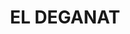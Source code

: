 ---
layout: patrimoni-details
title:  "EL DEGANAT"
collections: ["patrimoni-arquitectonic", "bcin-existents"]
coordinates:
  - group1:
        - [1.461971065960134, 42.357385734988249]
        - [1.461973058868394, 42.357297490135409]
        - [1.46181352818461, 42.357287839334667]
        - [1.46181203624208, 42.357210630754267]
        - [1.461815297631752, 42.35712305506901]
        - [1.461671391700167, 42.357118620557394]
        - [1.461651727035575, 42.35718678327634]
        - [1.461630591606456, 42.357269112258713]
        - [1.461594139166521, 42.357264450700598]
        - [1.461592009393267, 42.357282571860374]
        - [1.461589838914491, 42.357302361415606]
        - [1.461583366541579, 42.357302483170535]
        - [1.461573319447903, 42.357356701375529]
        - [1.46160102248283, 42.35735874210723]
        - [1.461637913278266, 42.357361002316701]
        - [1.461634724909388, 42.357376397240124]
        - [1.461712586999406, 42.357380107233233]
        - [1.461970829928955, 42.357395411883523]
        - [1.461971065960134, 42.357385734988249]
---